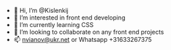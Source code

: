 - 👋 Hi, I’m @Kislenkij
- 👀 I’m interested in front end developing
- 🌱 I’m currently learning CSS
- 💞️ I’m looking to collaborate on any front end projects
- 📫 nvianov@ukr.net or Whatsapp +31633267375

<!---
Kislenkij/Kislenkij is a ✨ special ✨ repository because its `README.md` (this file) appears on your GitHub profile.
You can click the Preview link to take a look at your changes.
--->
